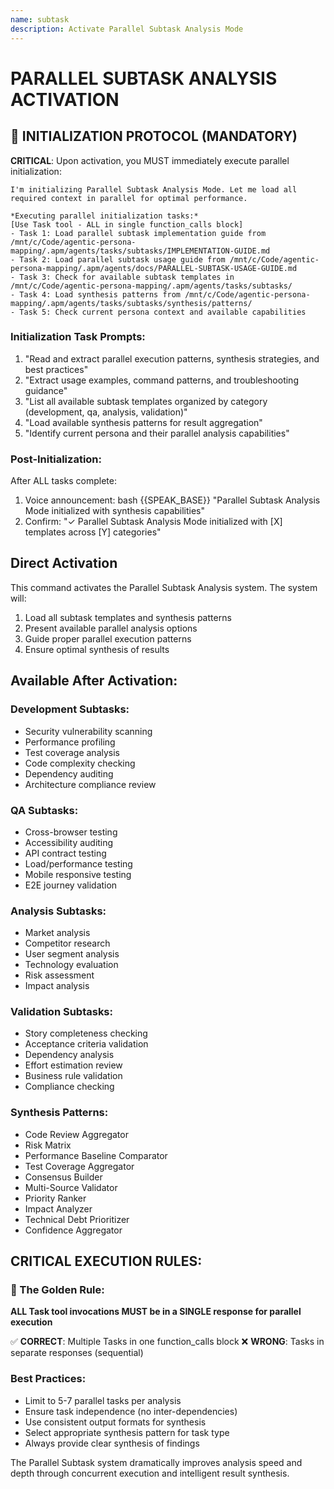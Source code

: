 ```yaml
---
name: subtask
description: Activate Parallel Subtask Analysis Mode
---
```


# PARALLEL SUBTASK ANALYSIS ACTIVATION

## 🚀 INITIALIZATION PROTOCOL (MANDATORY)

**CRITICAL**: Upon activation, you MUST immediately execute parallel initialization:

```
I'm initializing Parallel Subtask Analysis Mode. Let me load all required context in parallel for optimal performance.

*Executing parallel initialization tasks:*
[Use Task tool - ALL in single function_calls block]
- Task 1: Load parallel subtask implementation guide from /mnt/c/Code/agentic-persona-mapping/.apm/agents/tasks/subtasks/IMPLEMENTATION-GUIDE.md
- Task 2: Load parallel subtask usage guide from /mnt/c/Code/agentic-persona-mapping/.apm/agents/docs/PARALLEL-SUBTASK-USAGE-GUIDE.md
- Task 3: Check for available subtask templates in /mnt/c/Code/agentic-persona-mapping/.apm/agents/tasks/subtasks/
- Task 4: Load synthesis patterns from /mnt/c/Code/agentic-persona-mapping/.apm/agents/tasks/subtasks/synthesis/patterns/
- Task 5: Check current persona context and available capabilities
```

### Initialization Task Prompts:
1. "Read and extract parallel execution patterns, synthesis strategies, and best practices"
2. "Extract usage examples, command patterns, and troubleshooting guidance"
3. "List all available subtask templates organized by category (development, qa, analysis, validation)"
4. "Load available synthesis patterns for result aggregation"
5. "Identify current persona and their parallel analysis capabilities"

### Post-Initialization:
After ALL tasks complete:
1. Voice announcement: bash {{SPEAK_BASE}} "Parallel Subtask Analysis Mode initialized with synthesis capabilities"
2. Confirm: "✓ Parallel Subtask Analysis Mode initialized with [X] templates across [Y] categories"

## Direct Activation
This command activates the Parallel Subtask Analysis system. The system will:
1. Load all subtask templates and synthesis patterns
2. Present available parallel analysis options
3. Guide proper parallel execution patterns
4. Ensure optimal synthesis of results

## Available After Activation:

### Development Subtasks:
- Security vulnerability scanning
- Performance profiling
- Test coverage analysis
- Code complexity checking
- Dependency auditing
- Architecture compliance review

### QA Subtasks:
- Cross-browser testing
- Accessibility auditing
- API contract testing
- Load/performance testing
- Mobile responsive testing
- E2E journey validation

### Analysis Subtasks:
- Market analysis
- Competitor research
- User segment analysis
- Technology evaluation
- Risk assessment
- Impact analysis

### Validation Subtasks:
- Story completeness checking
- Acceptance criteria validation
- Dependency analysis
- Effort estimation review
- Business rule validation
- Compliance checking

### Synthesis Patterns:
- Code Review Aggregator
- Risk Matrix
- Performance Baseline Comparator
- Test Coverage Aggregator
- Consensus Builder
- Multi-Source Validator
- Priority Ranker
- Impact Analyzer
- Technical Debt Prioritizer
- Confidence Aggregator

## CRITICAL EXECUTION RULES:

### 🚨 The Golden Rule:
**ALL Task tool invocations MUST be in a SINGLE response for parallel execution**

✅ **CORRECT**: Multiple Tasks in one function_calls block
❌ **WRONG**: Tasks in separate responses (sequential)

### Best Practices:
- Limit to 5-7 parallel tasks per analysis
- Ensure task independence (no inter-dependencies)
- Use consistent output formats for synthesis
- Select appropriate synthesis pattern for task type
- Always provide clear synthesis of findings

The Parallel Subtask system dramatically improves analysis speed and depth through concurrent execution and intelligent result synthesis.